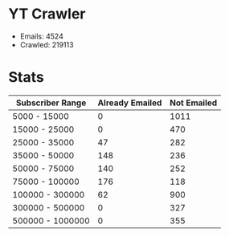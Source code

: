 # YT Crawler
- Emails: 4524
- Crawled: 219113

# Stats
| Subscriber Range  | Already Emailed | Not Emailed |
|-------|-------|-------|
| 5000 - 15000 | 0 | 1011 |
| 15000 - 25000 | 0 | 470 |
| 25000 - 35000 | 47 | 282 |
| 35000 - 50000 | 148 | 236 |
| 50000 - 75000 | 140 | 252 |
| 75000 - 100000 | 176 | 118 |
| 100000 - 300000 | 62 | 900 |
| 300000 - 500000 | 0 | 327 |
| 500000 - 1000000 | 0 | 355 |
